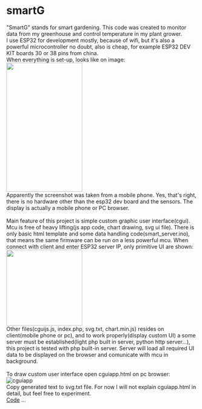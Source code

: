 # smartG
"SmartG" stands for smart gardening. This code was created to monitor data from my greenhouse and control temperature in my plant grower. <br>
I use ESP32 for development mostly, because of wifi, but it's also a powerful microcontroller no doubt, also is cheap, for example ESP32 DEV KIT boards 30 or 38 pins from china. <br>
When everything is set-up, looks like on image: <br>
<img src="https://github.com/user-attachments/assets/f504f468-7d26-4bdf-af86-698e9a021954" width="200" height="340" /> <br>
Apparently the screenshot was taken from a mobile phone. Yes, that's right, there is no hardware other than the esp32 dev board and the sensors. The display is actually a mobile phone or PC browser. <br> <br>
Main feature of this project is simple custom graphic user interface(cgui). Mcu is free of heavy lifting(js app code, chart drawing, svg ui file). There is only basic html template and some data handling code(smart_server.ino), that means the same firmware can be run on a less powerful mcu. When connect with client and enter ESP32 server IP, only primitive UI are shown: <br><img src="https://github.com/user-attachments/assets/611a2f91-7da8-463d-a892-2412c006eda2" width="200" height="200" /> <br> 
Other files(cguijs.js, index.php, svg.txt, chart.min.js) resides on client(mobile phone or pc), and to work properly(display custom UI) a some server must be established(light php built in server, python http server...), this project is tested with php built-in server. Server will load all required UI data to be displayed on the browser and comunicate with mcu in background. <br> <br>
To draw custom user interface open cguiapp.html on pc browser: <br>
![cguiapp](https://github.com/user-attachments/assets/09ee23f4-1a4f-42aa-a7d6-b2f60c710afa) <br>
Copy generated text to svg.txt file. For now I will not explain cguiapp.html in detail, but feel free to experiment. <br>
[Code](https://github.com/simvla/smartG)
...




